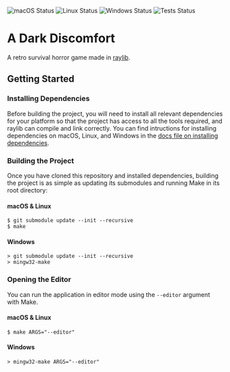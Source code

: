 ![macOS Status](../../workflows/macOS/badge.svg)
![Linux Status](../../workflows/Ubuntu/badge.svg)
![Windows Status](../../workflows/Windows/badge.svg)
![Tests Status](../../workflows/Tests/badge.svg)
# A Dark Discomfort

A retro survival horror game made in [raylib](https://github.com/raysan5/raylib).

## Getting Started

### Installing Dependencies

Before building the project, you will need to install all relevant dependencies for your platform so that the project has access to all the tools required, and raylib can compile and link correctly. You can find intructions for installing dependencies on macOS, Linux, and Windows in the [docs file on installing dependencies](https://github.com/CapsCollective/raylib-cpp-starter/blob/main/docs/InstallingDependencies.md).

### Building the Project
Once you have cloned this repository and installed dependencies, building the project is as simple as updating its submodules and running Make in its root directory:

#### macOS & Linux
```console
$ git submodule update --init --recursive
$ make
```

#### Windows
```console
> git submodule update --init --recursive
> mingw32-make
```

### Opening the Editor
You can run the application in editor mode using the `--editor` argument with Make.

#### macOS & Linux
```console
$ make ARGS="--editor"
```

#### Windows
```console
> mingw32-make ARGS="--editor"
```